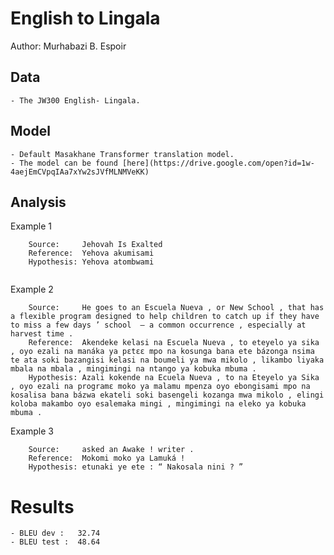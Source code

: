 # English to Lingala

Author: Murhabazi B. Espoir

## Data

	- The JW300 English- Lingala.

## Model

	- Default Masakhane Transformer translation model.
	- The model can be found [here](https://drive.google.com/open?id=1w-4aejEmCVpqIAa7xYw2sJVfMLNMVeKK)

## Analysis

Example 1
```ln
    Source:     Jehovah Is Exalted
    Reference:  Yehova akumisami
    Hypothesis: Yehova atombwami
	
```

Example 2
```ln
	Source:     He goes to an Escuela Nueva , or New School , that has a flexible program designed to help children to catch up if they have to miss a few days ’ school ​ — a common occurrence , especially at harvest time .
    Reference:  Akendeke kelasi na Escuela Nueva , to eteyelo ya sika , oyo ezali na manáka ya pɛtɛɛ mpo na kosunga bana ete bázonga nsima te ata soki bazangisi kelasi na boumeli ya mwa mikolo , likambo liyaka mbala na mbala , mingimingi na ntango ya kobuka mbuma .
    Hypothesis: Azali kokende na Ecuela Nueva , to na Eteyelo ya Sika , oyo ezali na programɛ moko ya malamu mpenza oyo ebongisami mpo na kosalisa bana bázwa ekateli soki basengeli kozanga mwa mikolo , elingi koloba makambo oyo esalemaka mingi , mingimingi na eleko ya kobuka mbuma .
```

Example 3
```ln
	Source:     asked an Awake ! writer .
    Reference:  Mokomi moko ya Lamuká !
 	Hypothesis: etunaki ye ete : “ Nakosala nini ? ”
```
# Results
	- BLEU dev :   32.74
	- BLEU test :  48.64

